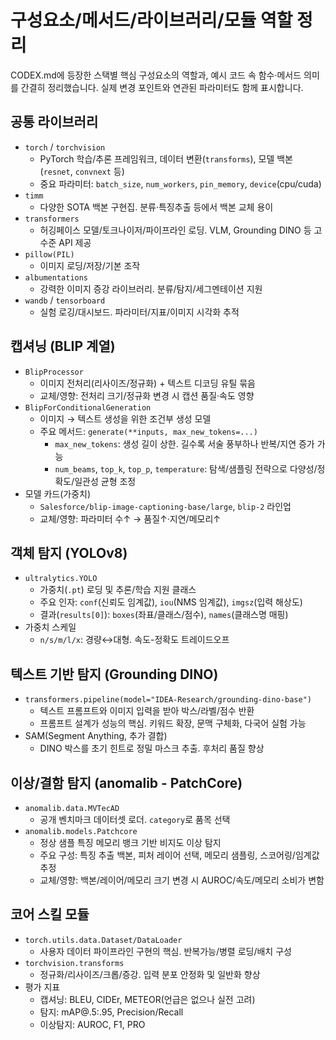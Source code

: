 # 구성요소/메서드/라이브러리/모듈 역할 정리

CODEX.md에 등장한 스택별 핵심 구성요소의 역할과, 예시 코드 속 함수·메서드 의미를 간결히 정리했습니다. 실제 변경 포인트와 연관된 파라미터도 함께 표시합니다.

## 공통 라이브러리

- `torch` / `torchvision`
  - PyTorch 학습/추론 프레임워크, 데이터 변환(`transforms`), 모델 백본(`resnet`, `convnext` 등)
  - 중요 파라미터: `batch_size`, `num_workers`, `pin_memory`, `device`(cpu/cuda)
- `timm`
  - 다양한 SOTA 백본 구현집. 분류·특징추출 등에서 백본 교체 용이
- `transformers`
  - 허깅페이스 모델/토크나이저/파이프라인 로딩. VLM, Grounding DINO 등 고수준 API 제공
- `pillow(PIL)`
  - 이미지 로딩/저장/기본 조작
- `albumentations`
  - 강력한 이미지 증강 라이브러리. 분류/탐지/세그멘테이션 지원
- `wandb` / `tensorboard`
  - 실험 로깅/대시보드. 파라미터/지표/이미지 시각화 추적

## 캡셔닝 (BLIP 계열)

- `BlipProcessor`
  - 이미지 전처리(리사이즈/정규화) + 텍스트 디코딩 유틸 묶음
  - 교체/영향: 전처리 크기/정규화 변경 시 캡션 품질·속도 영향
- `BlipForConditionalGeneration`
  - 이미지 → 텍스트 생성을 위한 조건부 생성 모델
  - 주요 메서드: `generate(**inputs, max_new_tokens=...)`
    - `max_new_tokens`: 생성 길이 상한. 길수록 서술 풍부하나 반복/지연 증가 가능
    - `num_beams`, `top_k`, `top_p`, `temperature`: 탐색/샘플링 전략으로 다양성/정확도/일관성 균형 조정
- 모델 카드(가중치)
  - `Salesforce/blip-image-captioning-base/large`, `blip-2` 라인업
  - 교체/영향: 파라미터 수↑ → 품질↑·지연/메모리↑

## 객체 탐지 (YOLOv8)

- `ultralytics.YOLO`
  - 가중치(`.pt`) 로딩 및 추론/학습 지원 클래스
  - 주요 인자: `conf`(신뢰도 임계값), `iou`(NMS 임계값), `imgsz`(입력 해상도)
  - 결과(`results[0]`): `boxes`(좌표/클래스/점수), `names`(클래스명 매핑)
- 가중치 스케일
  - `n/s/m/l/x`: 경량↔대형. 속도-정확도 트레이드오프

## 텍스트 기반 탐지 (Grounding DINO)

- `transformers.pipeline(model="IDEA-Research/grounding-dino-base")`
  - 텍스트 프롬프트와 이미지 입력을 받아 박스/라벨/점수 반환
  - 프롬프트 설계가 성능의 핵심. 키워드 확장, 문맥 구체화, 다국어 실험 가능
- SAM(Segment Anything, 추가 결합)
  - DINO 박스를 초기 힌트로 정밀 마스크 추출. 후처리 품질 향상

## 이상/결함 탐지 (anomalib - PatchCore)

- `anomalib.data.MVTecAD`
  - 공개 벤치마크 데이터셋 로더. `category`로 품목 선택
- `anomalib.models.Patchcore`
  - 정상 샘플 특징 메모리 뱅크 기반 비지도 이상 탐지
  - 주요 구성: 특징 추출 백본, 피처 레이어 선택, 메모리 샘플링, 스코어링/임계값 추정
  - 교체/영향: 백본/레이어/메모리 크기 변경 시 AUROC/속도/메모리 소비가 변함

## 코어 스킬 모듈

- `torch.utils.data.Dataset/DataLoader`
  - 사용자 데이터 파이프라인 구현의 핵심. 반복가능/병렬 로딩/배치 구성
- `torchvision.transforms`
  - 정규화/리사이즈/크롭/증강. 입력 분포 안정화 및 일반화 향상
- 평가 지표
  - 캡셔닝: BLEU, CIDEr, METEOR(언급은 없으나 실전 고려)
  - 탐지: mAP@.5:.95, Precision/Recall
  - 이상탐지: AUROC, F1, PRO

